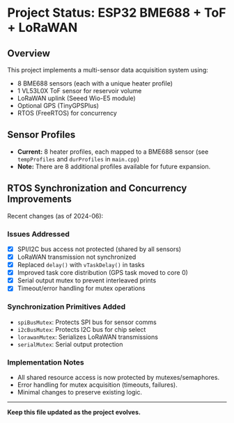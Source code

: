 # Project Status: ESP32 BME688 + ToF + LoRaWAN

## Overview

This project implements a multi-sensor data acquisition system using:
- 8 BME688 sensors (each with a unique heater profile)
- 1 VL53L0X ToF sensor for reservoir volume
- LoRaWAN uplink (Seeed Wio-E5 module)
- Optional GPS (TinyGPSPlus)
- RTOS (FreeRTOS) for concurrency

## Sensor Profiles

- **Current:** 8 heater profiles, each mapped to a BME688 sensor (see `tempProfiles` and `durProfiles` in `main.cpp`)
- **Note:** There are 8 additional profiles available for future expansion.

## RTOS Synchronization and Concurrency Improvements

Recent changes (as of 2024-06):

### Issues Addressed
- [x] SPI/I2C bus access not protected (shared by all sensors)
- [x] LoRaWAN transmission not synchronized
- [x] Replaced `delay()` with `vTaskDelay()` in tasks
- [x] Improved task core distribution (GPS task moved to core 0)
- [x] Serial output mutex to prevent interleaved prints
- [x] Timeout/error handling for mutex operations

### Synchronization Primitives Added
- `spiBusMutex`: Protects SPI bus for sensor comms
- `i2cBusMutex`: Protects I2C bus for chip select
- `lorawanMutex`: Serializes LoRaWAN transmissions
- `serialMutex`: Serial output protection

### Implementation Notes
- All shared resource access is now protected by mutexes/semaphores.
- Error handling for mutex acquisition (timeouts, failures).
- Minimal changes to preserve existing logic.

---

**Keep this file updated as the project evolves.**
